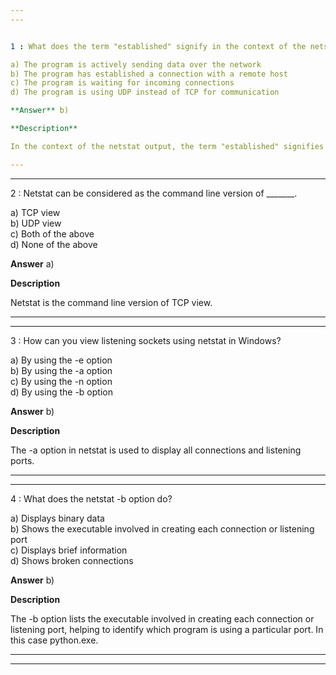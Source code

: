 ```yaml
---  
---  


1 : What does the term "established" signify in the context of the netstat output?  

a) The program is actively sending data over the network  
b) The program has established a connection with a remote host  
c) The program is waiting for incoming connections  
d) The program is using UDP instead of TCP for communication  

**Answer** b)  

**Description**  

In the context of the netstat output, the term "established" signifies that the program has established a connection with a remote host. This indicates that the program is actively communicating with another device over the network, with the connection being in a stable, established state.  

---  
```

---  


2 : Netstat can be considered as the command line version of _______.  

a) TCP view  
b) UDP view  
c) Both of the above  
d) None of the above  

**Answer** a)  

**Description**  

Netstat is the command line version of TCP view.  

---  
---  


3 : How can you view listening sockets using netstat in Windows?  

a) By using the -e option  
b) By using the -a option  
c) By using the -n option  
d) By using the -b option  

**Answer** b)  

**Description**  

The -a option in netstat is used to display all connections and listening ports.  

---  
---  


4 : What does the netstat -b option do?  

a) Displays binary data  
b) Shows the executable involved in creating each connection or listening port  
c) Displays brief information  
d) Shows broken connections  

**Answer** b)  

**Description**  

The -b option lists the executable involved in creating each connection or listening port, helping to identify which program is using a particular port. In this case python.exe.  

---  
---  
